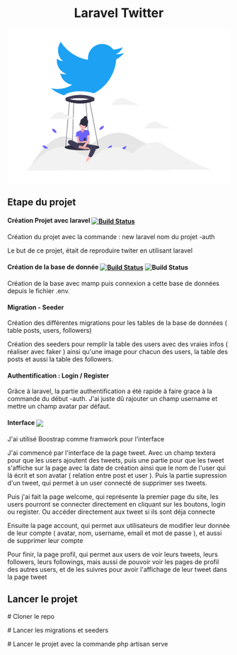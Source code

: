 <h1 align="center">Laravel Twitter</h1>


<p align="center">
   <img align="center" src="public/img/tweet.png" width="600">
</p>

<h2>Etape du projet</h2>

<h4>Création Projet avec laravel  <a href="https://travis-ci.org/laravel/framework"> 
<img align="center" src="https://res.cloudinary.com/dtfbvvkyp/image/upload/v1566331377/laravel-logolockup-cmyk-red.svg" alt="Build Status" width="150"></a></h4>
<p>Création du projet avec la commande : new laravel nom du projet -auth </p>
<p>Le but de ce projet, était de reproduire twiter en utilisant laravel</p>


<h4>Création de la base de donnée


<a href="https://www.mamp.info/fr/"> 
<img align="center" src="https://www.mamp.info/images/icons/mamp.png" alt="Build Status" width="40"></a>



<img align="center" src="https://c7.uihere.com/icons/210/340/991/mysql-5fba0f1cddb0c0db446ec9f49b1b5d31.png" alt="Build Status" width="40">
</h4>

<p>Création de la base avec mamp puis connexion a cette base de données depuis le fichier .env.</p>

<h4>Migration - Seeder</h4>
<p>Création des différentes migrations pour les tables de la base de données ( table posts, users, followers)</p>
<p>Création des seeders pour remplir la table des users avec des vraies infos ( réaliser avec faker ) ainsi qu'une image pour chacun des users, la table des posts et aussi la table des followers. </p>

<h4>Authentification : Login / Register</h4>
<p>Grâce à laravel, la partie authentification a été rapide à faire grace à la commande du début -auth. J'ai juste dû rajouter un champ username et mettre un champ avatar par défaut.</p>

<h4>Interface
<img align="center" src="https://www.kindpng.com/picc/m/300-3001456_bootstrap-bootstrap-4-icon-png-transparent-png.png" width="40">
</h4>

<p>J'ai utilisé Boostrap comme framwork pour l'interface</p>
<p>J'ai commencé par l'interface de la page tweet. Avec un champ textera pour que les users ajoutent des tweets, puis une partie pour que les tweet s'affiche sur la page avec la date de création ainsi que le nom de l'user qui là écrit et son avatar ( relation entre post et user ). Puis la partie supression d'un tweet, qui permet à un user connecté de supprimer ses tweets.

<p>Puis j'ai fait la page welcome, qui représente la premier page du site, les users pourront se connecter directement en cliquant sur les boutons, login ou register. Ou accéder directement aux tweet si ils sont déja connecte</p>
<p>Ensuite la page account, qui permet aux utilisateurs de modifier leur donnée de leur compte ( avatar, nom, username, email et mot de passe ), et aussi de supprimer leur compte</p>
<p>Pour finir, la page profil, qui permet aux users de voir leurs tweets, leurs followers, leurs followings, mais aussi de pouvoir voir les pages de profil des autres users, et de les suivres pour avoir l'affichage de leur tweet dans la page tweet </p>


<h2>Lancer le projet</h2>

<p># Cloner le repo</p>
<p># Lancer les migrations et seeders</p>
<p># Lancer le projet avec la commande php artisan serve</p>


